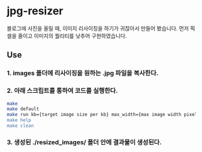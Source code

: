 # jpg-resizer

블로그에 사진을 올릴 때, 이미지 리사이징을 하기가 귀찮아서 만들어 봤습니다. 먼저 픽셀을 줄이고 이미지의 퀄리티를 낮추어 구현하였습니다.

## Use

### 1. images 폴더에 리사이징을 원하는 .jpg 파일을 복사한다.

### 2. 아래 스크립트를 통하여 코드를 실행한다.

```sh
make
make default
make run kb={target image size per kb} max_width={max image width pixel} max_height={max image height pixel}"
make help
make clean
```

### 3. 생성된 ./resized_images/ 폴더 안에 결과물이 생성된다.
